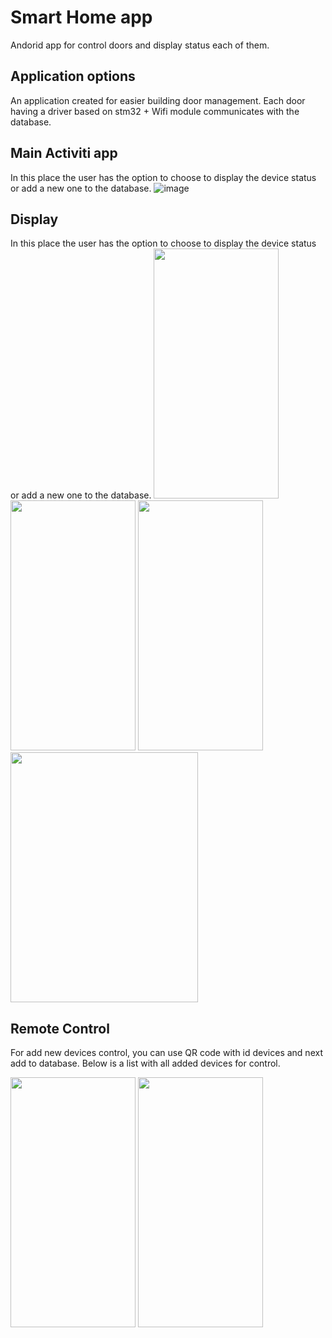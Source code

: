 # Smart Home app

Andorid app for control doors and display status each of them.

## Application options

An application created for easier building door management. 
Each door having a driver based on stm32 + Wifi module communicates with the database.



## Main Activiti app 
In this place the user has the option to choose to display the device status or add a new one to the database.
![image](https://user-images.githubusercontent.com/34142069/58507166-64a09f80-8191-11e9-85c0-41ba071936ed.png)

## Display 
In this place the user has the option to choose to display the device status or add a new one to the database.
<span>
<img src="https://user-images.githubusercontent.com/34142069/75783507-f5c82680-5d60-11ea-9bd0-c1ce6289552b.png" width="200" height="400"/>
<img src="https://user-images.githubusercontent.com/34142069/75783571-13958b80-5d61-11ea-93d5-51e88ef5a177.png" width="200" height="400"/>
  <img src="https://user-images.githubusercontent.com/34142069/75785218-a9cab100-5d63-11ea-95c6-3b14c8f312e2.png" width="200" height="400"/>
<img src="https://user-images.githubusercontent.com/34142069/75785452-08902a80-5d64-11ea-9570-0be64b3176c4.png" width="300" height="400"/>
 </span>


## Remote Control 
For add new devices control, you can use QR code with id devices and next add to database.
Below is a list with all added devices for control.

<span>
<img src="https://user-images.githubusercontent.com/34142069/75784454-7f2c2880-5d62-11ea-835b-98f1301040a0.png" width="200" height="400"/>
<img src="https://user-images.githubusercontent.com/34142069/75784810-0c6f7d00-5d63-11ea-8a94-f8ff3c71961b.png" width="200" height="400"/>
 </span>


